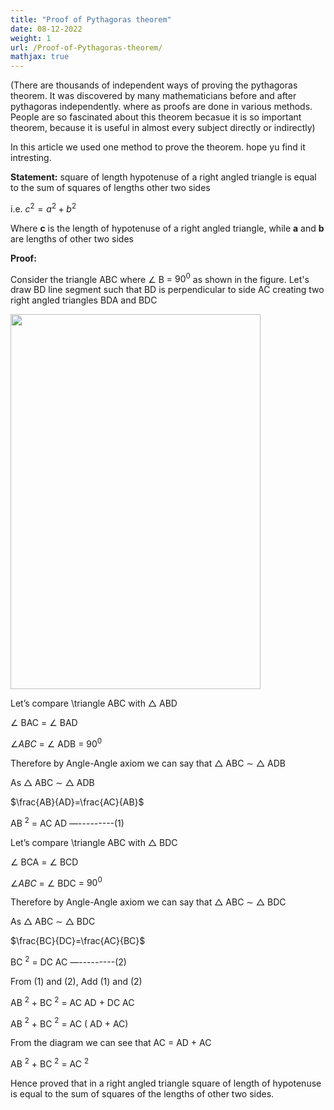 ```yaml
---
title: "Proof of Pythagoras theorem"
date: 08-12-2022
weight: 1
url: /Proof-of-Pythagoras-theorem/
mathjax: true
---
```

(There are thousands of independent ways of proving the pythagoras theorem. It was discovered by many mathematicians before and after pythagoras independently. where as proofs are done in various methods. People are so fascinated about this theorem becasue it is so important theorem, because it is useful in almost every subject directly or indirectly)

In this article we used one method to prove the theorem. hope yu find it intresting.

**Statement:** square of length hypotenuse of a right angled triangle is equal to the sum of squares of lengths other two sides

i.e. $c^2 = a^2+b^2$

Where **c** is the length of hypotenuse of a right angled triangle, while **a** and **b** are lengths of other two sides 

**Proof:**


Consider the triangle ABC where $\angle$ B = $90^0$ as shown in the figure. Let's draw BD line segment such that BD is perpendicular to side AC creating two right angled triangles BDA and BDC

<img src="/docs/images/pythagoras theorem.jpg" width="400" height="600">

Let’s compare \triangle ABC with $\triangle$ ABD

$\angle$ BAC = $\angle$ BAD

$\angle ABC$ = $\angle$ ADB = $90^0$

Therefore by Angle-Angle axiom we can say that $\triangle$ ABC $\sim$ $\triangle$ ADB

As  $\triangle$ ABC $\sim$ $\triangle$ ADB

$\frac{AB}{AD}=\frac{AC}{AB}$ 

AB $^2$ = AC AD   —---------(1)

Let’s compare \triangle ABC with $\triangle$ BDC

$\angle$ BCA = $\angle$ BCD

$\angle ABC$ = $\angle$ BDC = $90^0$

Therefore by Angle-Angle axiom we can say that $\triangle$ ABC $\sim$ $\triangle$ BDC

As  $\triangle$ ABC $\sim$ $\triangle$ BDC

$\frac{BC}{DC}=\frac{AC}{BC}$

BC $^2$ = DC AC  —---------(2)

From (1) and (2), Add (1) and (2)

AB $^2$ + BC $^2$ = AC AD + DC AC

AB $^2$ + BC $^2$ = AC ( AD + AC)

From the diagram we can see that AC = AD + AC

AB $^2$ + BC $^2$ = AC $^2$

Hence proved that in a right angled triangle square of length of hypotenuse is equal to the sum of squares of the lengths of other two sides.
